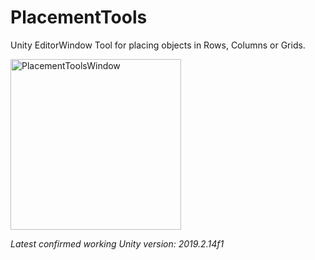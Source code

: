 # PlacementTools
 Unity EditorWindow Tool for placing objects in Rows, Columns or Grids.
 
 <img width="273" alt="PlacementToolsWindow" src="https://user-images.githubusercontent.com/94966678/143248595-57c1d042-8e99-44b9-8314-633b151dac91.png">

 *Latest confirmed working Unity version: 2019.2.14f1*

